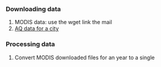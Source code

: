 ### Downloading data

1. MODIS data: use the wget link the mail
2. [AQ data for a city](download_aq_data.ipynb)

### Processing data
1. Convert MODIS downloaded files for an year to a single 


